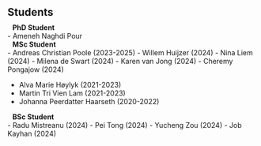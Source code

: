 <h1 id="students"></h1>

<h2 style="margin: 30px 0px 10px;">Students</h2>

<h4 style="margin:0 10px 0;">PhD Student</h4>
- Ameneh Naghdi Pour

<h4 style="margin:0 10px 0;">MSc Student</h4>
- Andreas Christian Poole (2023-2025)
- Willem Huijzer (2024)
- Nina Liem (2024)
- Milena de Swart (2024)
- Karen van Jong (2024)
- Cheremy Pongajow (2024)


- Alva Marie Høylyk (2021-2023)
- Martin Tri Vien Lam (2021-2023)
- Johanna Peerdatter Haarseth (2020-2022)


<h4 style="margin:0 10px 0;">BSc Student</h4>
- Radu Mistreanu (2024)
- Pei Tong (2024)
- Yucheng Zou (2024)
- Job Kayhan (2024)

